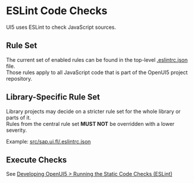 # ESLint Code Checks

UI5 uses ESLint to check JavaScript sources.  

## Rule Set

The current set of enabled rules can be found in the top-level [.eslintrc.json](/.eslintrc.json) file.  
Those rules apply to all JavaScript code that is part of the OpenUI5 project repository.

## Library-Specific Rule Set

Library projects may decide on a stricter rule set for the whole library or parts of it.  
Rules from the central rule set **MUST NOT** be overridden with a lower severity.

Example: [src/sap.ui.fl/.eslintrc.json](../src/sap.ui.fl/.eslintrc.json)

## Execute Checks

See [Developing OpenUI5 > Running the Static Code Checks (ESLint)](./developing.md#running-the-static-code-checks-eslint)
